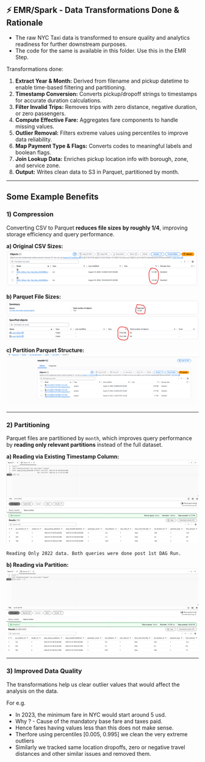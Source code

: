 ## ⚡ EMR/Spark - Data Transformations Done & Rationale

- The raw NYC Taxi data is transformed to ensure quality and analytics readiness for further downstream purposes.
- The code for the same is available in this folder. Use this in the EMR Step.

Transformations done:

1. **Extract Year & Month:** Derived from filename and pickup datetime to enable time-based filtering and partitioning.  
2. **Timestamp Conversion:** Converts pickup/dropoff strings to timestamps for accurate duration calculations.  
3. **Filter Invalid Trips:** Removes trips with zero distance, negative duration, or zero passengers.  
4. **Compute Effective Fare:** Aggregates fare components to handle missing values.  
5. **Outlier Removal:** Filters extreme values using percentiles to improve data reliability.  
6. **Map Payment Type & Flags:** Converts codes to meaningful labels and boolean flags.  
7. **Join Lookup Data:** Enriches pickup location info with borough, zone, and service zone.  
8. **Output:** Writes clean data to S3 in Parquet, partitioned by month.

---

## Some Example Benefits

### 1) Compression 

Converting CSV to Parquet **reduces file sizes by roughly 1/4**, improving storage efficiency and query performance.

   **a) Original CSV Sizes:**  
   ![Original CSV Sizes](https://github.com/adiman1/yellowcab-data-orchestrator/raw/f5fe7e518bf0b8e9900fc5ad6221bc9fe6d5a65f/media/raw_sizes_csv.png)

   **b) Parquet File Sizes:**  
   ![Parquet Folders Size](https://github.com/adiman1/yellowcab-data-orchestrator/blob/5558b508430bfdac1d8b2d2d56fac6ce78f5b6f6/media/parquet_folders_sizes.png)

   **c) Partition Parquet Structure:**
   ![Partitioned files](https://github.com/adiman1/yellowcab-data-orchestrator/blob/7d71bd8817fbbb0ff5ca1b5c427c0f1d2fd8ec15/media/parquet_files_in_partition.PNG)

---

### 2) Partitioning

Parquet files are partitioned by `month`, which improves query performance by **reading only relevant partitions** instead of the full dataset.

  **a) Reading via Existing Timestamp Column:**
  ![Query via Normal Column](https://github.com/adiman1/yellowcab-data-orchestrator/raw/f3826e245e3dd8d85b295ccfc4fd1e0a2b44c5ad/media/raw_query_on_existingcol.PNG)

```text
Reading Only 2022 data. Both queries were done post 1st DAG Run.
```

  **b) Reading via Partition:**
  ![Query via Partition](https://github.com/adiman1/yellowcab-data-orchestrator/raw/f3826e245e3dd8d85b295ccfc4fd1e0a2b44c5ad/media/query_via_partition.PNG)

---

### 3) Improved Data Quality

The transformations help us clear outlier values that would affect the analysis on the data. 

For e.g. 
- In 2023, the minimum fare in NYC would start around 5 usd.
- Why ? - Cause of the mandatory base fare and taxes paid.
- Hence fares having values less than this does not make sense.
- Therfore using percentiles [0.005, 0.995] we clean the very extreme outliers
- Similarly we tracked same location dropoffs, zero or negative travel distances and other similar issues and removed them.
  
